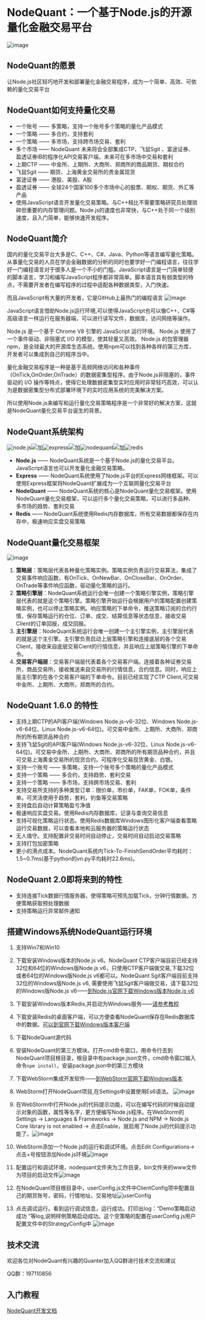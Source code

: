 # NodeQuant：一个基于Node.js的开源量化金融交易平台
![image](http://i2.kiimg.com/1949/2fbd754431d72fa9.jpg)

## NodeQuant的愿景

让Node.js社区轻巧地开发和部署量化金融交易程序，成为一个简单、高效、可依赖的量化交易平台

## NodeQuant如何支持量化交易

- 一个账号 —— 多策略，支持一个账号多个策略的量化产品模式
- 一个策略 —— 多合约，支持套利
- 一个策略 —— 多市场，支持跨市场交易、套利
- 多个市场 —— NodeQuant 未来将会全部集成CTP、飞鼠Sgit 、富途证券、盈透证券IB的程序化API交易客户端，未来可在多市场中交易和套利
- 上期CTP  —— 中金所、上期所、大商所、郑商所的商品期货、期权合约
- 飞鼠Sgit —— 期货、上海黄金交易所的贵金属现货
- 富途证券 —— 港股、美股、A股
- 盈透证券 —— 全球24个国家100多个市场中心的股票、期权、期货、外汇等产品
- 使用JavaScript语言开发量化交易策略。与C++相比不需要策略研究员处理琐碎但重要的内存管理问题。Node.js的速度也非常快，与C++处于同一个级别速度，且入门简单，能够快速开发程序。

## NodeQuant简介
国内的量化交易平台大多是C、C++、C#、Java、Python等语言编写量化策略。从事量化交易的人员在学会金融数据的分析的同时也要学好一门编程语言，往往学好一门编程语言对于很多人是一个不小的门槛。JavaScript语言是一门简单轻便的脚本语言，学习和编写JavaScript程序都非常简单。脚本语言具有弱类型的特点，不需要开发者在编写程序的过程中适配各种数据类型，入门快速。

而且JavaScript有大量的开发者，它是GitHub上最热门的编程语言
![image](http://i2.kiimg.com/1949/f5d21c3656d0792c.jpg)

JavaScript语言借助Node.js运行环境,可以使得JavaScript也可以像C++、C#等高级语言一样运行在服务器端，可以进行读写文件，数据库，访问网络等操作。

Node.js 是一个基于 Chrome V8 引擎的 JavaScript 运行环境。 
Node.js 使用了一个事件驱动、非阻塞式 I/O 的模型，使其轻量又高效。 
Node.js 的包管理器 npm，是全球最大的开源库生态系统。使用npm可以找到各种各样的第三方库，开发者可以集成到自己的程序当中。

量化金融交易程序是一种是基于高频网络访问和各种事件（OnTick,OnOrder,OnTrade）的数据密集型程序。由于Node.js非阻塞的，事件驱动的 I/O 操作等特点，使得它处理数据密集型实时应用时非常轻巧高效，可以认为是数据密集型分布式部署环境下的实时应用系统的完美解决方案。

所以使用Node.js来编写和运行量化交易策略程序是一个非常好的解决方案，这就是NodeQuant量化交易平台诞生的背景。

## NodeQuant系统架构
![node.js](http://i2.nbimg.com/605009/5509796883d486c7.jpg)![加](http://i4.fuimg.com/605009/be9d40cbc1b82106.jpg)![express](http://i2.nbimg.com/605009/eefea14a8a637385.jpg)![加](http://i4.fuimg.com/605009/be9d40cbc1b82106.jpg)![nodequant](http://i2.nbimg.com/605009/038aef6f11b224f4.jpg)![加](http://i4.fuimg.com/605009/be9d40cbc1b82106.jpg)![redis](http://i2.nbimg.com/605009/c0038278cda84ed5.jpg)
- **Node.js** —— NodeQuant系统是一个基于Node.js的量化交易平台。JavaScript语言也可以开发量化金融交易策略。
- **Express** —— NodeQuant系统使用了Node.js平台的Express网络框架。可以使用Express框架将NodeQuant扩展成为一个互联网量化交易平台
- **NodeQuant** —— NodeQuant系统的核心是NodeQuant量化交易框架。使用NodeQuant量化交易框架，可以运行多个量化交易策略，可以进行多品种、多市场的趋势、套利交易
- **Redis** —— NodeQuant系统使用Redis内存数据库，所有交易数据都保存在内存中，极速响应实盘交易策略


## NodeQuant量化交易框架

![image](http://i2.kiimg.com/1949/5c05aec0fc211d76.png)

1. **策略层**：策略层代表各种量化策略实例。策略实例负责运行交易算法，集成了交易事件响应函数，有OnTick、OnNewBar、OnCloseBar、OnOrder、OnTrade等事件响应函数，驱动量化策略的运行。
2. **策略引擎层**：NodeQuant系统运行会唯一创建一个策略引擎实例，策略引擎层代表的就是这个策略引擎。策略引擎开始运行会根据用户的策略配置创建策略实例，也可以停止策略实例。响应策略的下单命令，推送策略订阅的合约行情，保存策略运行的仓位、订单、成交、结算信息等状态信息，接收交易Client的订单回报，成交回报。
3. **主引擎层**：NodeQuant系统运行会唯一创建一个主引擎实例，主引擎层代表的就是这个主引擎。主引擎负责启动上层策略引擎和连接底层的各个交易Client，接收来自底层交易Cient的行情信息，并且响应上层策略引擎的下单命令。
4. **交易客户端层**：交易客户端层代表着各个交易客户端。连接着各种证券交易所，商品交易所，接收推送来自交易所的行情信息，合约信息。同时，响应上层主引擎的在各个交易客户端的下单命令。目前已经实现了CTP Client,可交易中金所、上期所、大商所，郑商所的合约。

## NodeQuant 1.6.0 的特性
- 支持上期CTP的API客户端(Windows Node.js-v6-32位、Windows Node.js-v6-64位、Linux Node.js-v6-64位)。可交易中金所、上期所、大商所、郑商所的所有期货品种合约
- 支持飞鼠Sgit的API客户端(Windows Node.js-v6-32位、Linux Node.js-v6-64位)。可交易中金所、上期所、大商所、郑商所的所有期货品种合约，并且可交易上海黄金交易所的现货合约。可程序化交易现货黄金、白银。
- 支持一个账号 —— 多策略，支持一个账号多个策略的量化产品模式
- 支持一个策略 —— 多合约，支持趋势、套利交易
- 支持一个策略 —— 多市场，支持跨市场交易、套利
- 支持交易所支持的多种类型订单：限价单，市价单，FAK单，FOK单，条件单。可灵活使用于趋势，套利，钓鱼等交易策略
- 支持盘后自动计算策略盈亏净值
- 极速响应实盘交易。使用Redis内存数据库，记录与查询交易信息
- 支持可视化策略运行状态。使用Redis数据库Windows图形化客户端查看策略运行交易数据，可以查看本地和云服务器的策略运行状态
- 无人值守。支持配置非交易时间自动停止，交易时间自动启动交易策略
- 支持打包加密策略
- 更小的滑点成本。NodeQuant系统内Tick-To-FinishSendOrder平均耗时：1.5~0.7ms(基于python的vn.py平均耗时22.6ms)。

## NodeQuant 2.0即将来到的特性
- 支持连接Tick数据行情服务器，使得策略可预先加载Tick，分钟行情数据。方便策略获取预处理数据
- 支持策略运行异常邮件通知


## 搭建Windows系统NodeQuant运行环境
1. 支持Win7和Win10
2. 下载安装Windows版本的Node.js v6。NodeQuant CTP客户端目前已经支持32位和64位的Windows版Node.js v6，只使用CTP客户端做交易,下载32位或者64位的Windows版Node.js v6都可以。NodeQuant Sgit客户端目前支持32位的Windows版Node.js v6, 需要使用飞鼠Sgit客户端做交易，请下载32位的Windows版Node.js v6——[到Node.js官网下载Windows版本Node.js v6](https://nodejs.org/en/download/)
3. 下载安装Windows版本Redis,并启动为Windows服务——[请参考教程](http://keenwon.com/1275.html)

4. 下载安装Redis的桌面客户端，可以方便查看NodeQuant保存在Redis数据库中的数据。[可以到官网下载Windows版本客户端](https://redisdesktop.com/download)
5. 下载NodeQuant源代码
6. 安装NodeQuant的第三方模块。打开cmd命令窗口，用命令行去到NodeQuant项目根目录，根目录中有package.json文件，cmd命令窗口输入命令```npm install```，安装package.json中的第三方模块

7. 下载WebStorm集成开发软件——[到WebStorm官网下载Windows版本](http://www.jetbrains.com/webstorm/)
8. WebStorm打开NodeQuant项目,在Settings中设置使用Es6语法。 ![image](http://i2.kiimg.com/1949/c8ce699f9931f362.png)
9. 在WebStorm中打开Node.js的代码提示功能，可以在编写代码的时候自动提示对象的函数，属性等名字，更方便编写Node.js程序。在WebStorm的Settings -> Languages & Frameworks -> Node.js and NPM -> Node.js Core library is not enabled -> 点击Enable，就启用了Node.js的代码提示功能了。![image](http://i2.kiimg.com/1949/9762caca3f7503f6.png)
10. WebStorm添加一个Node.js的运行和调试环境。点击Edit Configurations->点击+号按钮添加Node.js环境![image](http://i1.buimg.com/1949/c9b638912962296f.png)
11. 配置运行和调试环境，nodequant文件夹为工作目录，bin文件夹的www文件为项目的启动文件![image](http://i2.kiimg.com/1949/e5fee1112eec9505.png)
12. 在NodeQuant项目根目录中，userConfig.js文件中ClientConfig项中配置自己的期货账号，密码，行情地址，交易地址![userConfig](http://uploadimg.markbj.com/static/resource/image/book/0f6c72da9da611e7866000163e13356e.PNG)
13. 点击调试运行。看到运行调试信息，运行成功。打印出log：“Demo策略启动成功 ”等log,说明样例策略启动成功。这个空策略的配置在userConfig.js用户配置文件中的StrategyConfig中
![image](http://chuantu.biz/t6/2/1502551531x2890149655.png)



## 技术交流

欢迎各位对NodeQuant有兴趣的Quanter加入QQ群进行技术交流和建议

QQ群：197110856

## 入门教程

[NodeQuant开发文档](https://www.markbj.com/book/2ui9718/15921)
